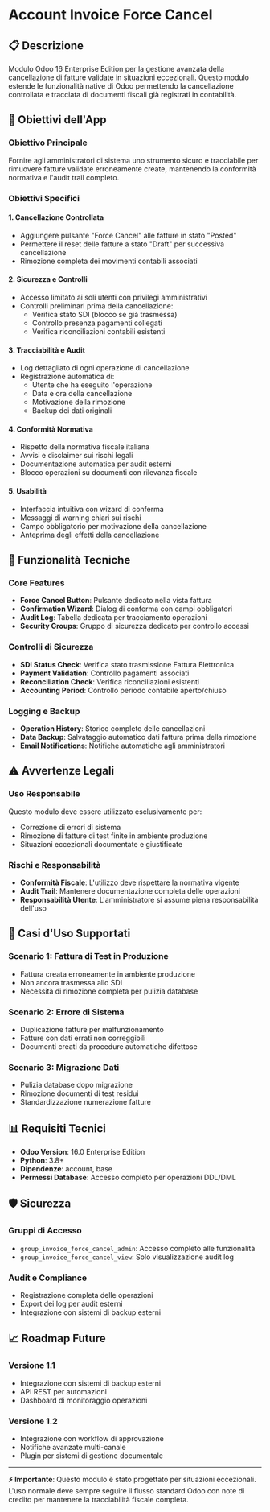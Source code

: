 # Account Invoice Force Cancel

## 📋 Descrizione

Modulo Odoo 16 Enterprise Edition per la gestione avanzata della cancellazione di fatture validate in situazioni eccezionali. Questo modulo estende le funzionalità native di Odoo permettendo la cancellazione controllata e tracciata di documenti fiscali già registrati in contabilità.

## 🎯 Obiettivi dell'App

### Obiettivo Principale
Fornire agli amministratori di sistema uno strumento sicuro e tracciabile per rimuovere fatture validate erroneamente create, mantenendo la conformità normativa e l'audit trail completo.

### Obiettivi Specifici

#### 1. **Cancellazione Controllata**
- Aggiungere pulsante "Force Cancel" alle fatture in stato "Posted"
- Permettere il reset delle fatture a stato "Draft" per successiva cancellazione
- Rimozione completa dei movimenti contabili associati

#### 2. **Sicurezza e Controlli**
- Accesso limitato ai soli utenti con privilegi amministrativi
- Controlli preliminari prima della cancellazione:
  - Verifica stato SDI (blocco se già trasmessa)
  - Controllo presenza pagamenti collegati
  - Verifica riconciliazioni contabili esistenti

#### 3. **Tracciabilità e Audit**
- Log dettagliato di ogni operazione di cancellazione
- Registrazione automatica di:
  - Utente che ha eseguito l'operazione
  - Data e ora della cancellazione
  - Motivazione della rimozione
  - Backup dei dati originali

#### 4. **Conformità Normativa**
- Rispetto della normativa fiscale italiana
- Avvisi e disclaimer sui rischi legali
- Documentazione automatica per audit esterni
- Blocco operazioni su documenti con rilevanza fiscale

#### 5. **Usabilità**
- Interfaccia intuitiva con wizard di conferma
- Messaggi di warning chiari sui rischi
- Campo obbligatorio per motivazione della cancellazione
- Anteprima degli effetti della cancellazione

## 🔧 Funzionalità Tecniche

### Core Features
- **Force Cancel Button**: Pulsante dedicato nella vista fattura
- **Confirmation Wizard**: Dialog di conferma con campi obbligatori
- **Audit Log**: Tabella dedicata per tracciamento operazioni
- **Security Groups**: Gruppo di sicurezza dedicato per controllo accessi

### Controlli di Sicurezza
- **SDI Status Check**: Verifica stato trasmissione Fattura Elettronica
- **Payment Validation**: Controllo pagamenti associati
- **Reconciliation Check**: Verifica riconciliazioni esistenti
- **Accounting Period**: Controllo periodo contabile aperto/chiuso

### Logging e Backup
- **Operation History**: Storico completo delle cancellazioni
- **Data Backup**: Salvataggio automatico dati fattura prima della rimozione
- **Email Notifications**: Notifiche automatiche agli amministratori

## ⚠️ Avvertenze Legali

### Uso Responsabile
Questo modulo deve essere utilizzato esclusivamente per:
- Correzione di errori di sistema
- Rimozione di fatture di test finite in ambiente produzione  
- Situazioni eccezionali documentate e giustificate

### Rischi e Responsabilità
- **Conformità Fiscale**: L'utilizzo deve rispettare la normativa vigente
- **Audit Trail**: Mantenere documentazione completa delle operazioni
- **Responsabilità Utente**: L'amministratore si assume piena responsabilità dell'uso

## 🚀 Casi d'Uso Supportati

### Scenario 1: Fattura di Test in Produzione
- Fattura creata erroneamente in ambiente produzione
- Non ancora trasmessa allo SDI
- Necessità di rimozione completa per pulizia database

### Scenario 2: Errore di Sistema
- Duplicazione fatture per malfunzionamento
- Fatture con dati errati non correggibili
- Documenti creati da procedure automatiche difettose

### Scenario 3: Migrazione Dati
- Pulizia database dopo migrazione
- Rimozione documenti di test residui
- Standardizzazione numerazione fatture

## 📊 Requisiti Tecnici

- **Odoo Version**: 16.0 Enterprise Edition
- **Python**: 3.8+
- **Dipendenze**: account, base
- **Permessi Database**: Accesso completo per operazioni DDL/DML

## 🛡️ Sicurezza

### Gruppi di Accesso
- `group_invoice_force_cancel_admin`: Accesso completo alle funzionalità
- `group_invoice_force_cancel_view`: Solo visualizzazione audit log

### Audit e Compliance
- Registrazione completa delle operazioni
- Export dei log per audit esterni
- Integrazione con sistemi di backup esterni

## 📈 Roadmap Future

### Versione 1.1
- Integrazione con sistemi di backup esterni
- API REST per automazioni
- Dashboard di monitoraggio operazioni

### Versione 1.2  
- Integrazione con workflow di approvazione
- Notifiche avanzate multi-canale
- Plugin per sistemi di gestione documentale

---

**⚡ Importante**: Questo modulo è stato progettato per situazioni eccezionali. L'uso normale deve sempre seguire il flusso standard Odoo con note di credito per mantenere la tracciabilità fiscale completa.